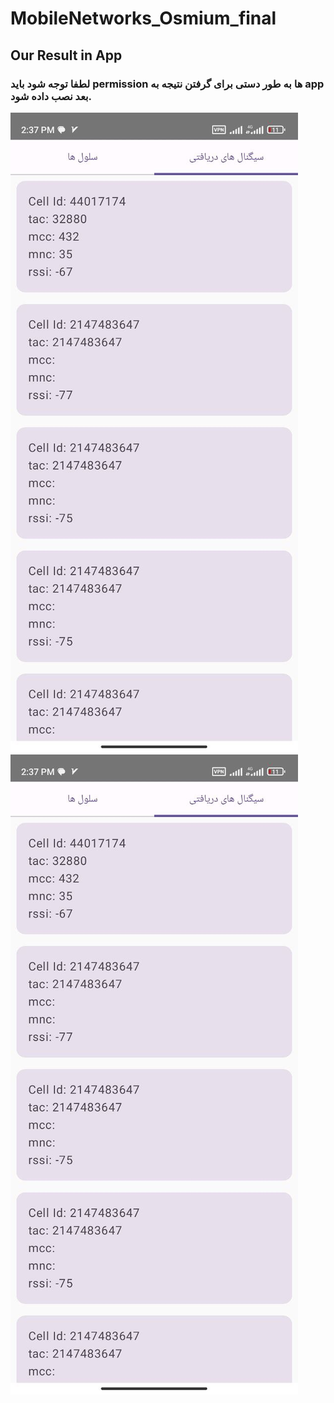# MobileNetworks_Osmium_final
## Our Result in App
### لطفا توجه شود باید permission ها به طور دستی برای گرفتن نتیجه به app بعد نصب داده شود.

![My Image](images/result1.png)
![My Image](images/result1.png)

